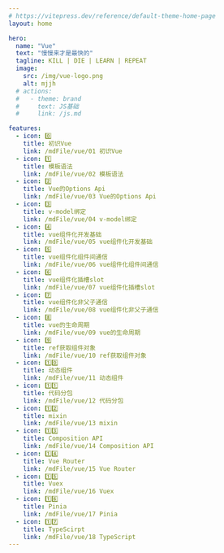 ```yaml
---
# https://vitepress.dev/reference/default-theme-home-page
layout: home

hero:
  name: "Vue"
  text: "慢慢来才是最快的"
  tagline: KILL | DIE | LEARN | REPEAT
  image:
    src: /img/vue-logo.png
    alt: mjjh
  # actions:
  #   - theme: brand
  #     text: JS基础
  #     link: /js.md

features:
  - icon: 0️⃣
    title: 初识Vue
    link: /mdFile/vue/01 初识Vue
  - icon: 1️⃣
    title: 模板语法
    link: /mdFile/vue/02 模板语法
  - icon: 2️⃣
    title: Vue的Options Api
    link: /mdFile/vue/03 Vue的Options Api
  - icon: 3️⃣
    title: v-model绑定
    link: /mdFile/vue/04 v-model绑定
  - icon: 4️⃣
    title: vue组件化开发基础
    link: /mdFile/vue/05 vue组件化开发基础
  - icon: 5️⃣
    title: vue组件化组件间通信
    link: /mdFile/vue/06 vue组件化组件间通信
  - icon: 6️⃣
    title: vue组件化插槽slot
    link: /mdFile/vue/07 vue组件化插槽slot
  - icon: 7️⃣
    title: vue组件化非父子通信
    link: /mdFile/vue/08 vue组件化非父子通信
  - icon: 8️⃣
    title: vue的生命周期
    link: /mdFile/vue/09 vue的生命周期
  - icon: 9️⃣
    title: ref获取组件对象
    link: /mdFile/vue/10 ref获取组件对象
  - icon: 1️⃣0️⃣
    title: 动态组件
    link: /mdFile/vue/11 动态组件
  - icon: 1️⃣1️⃣
    title: 代码分包
    link: /mdFile/vue/12 代码分包
  - icon: 1️⃣2️⃣
    title: mixin
    link: /mdFile/vue/13 mixin
  - icon: 1️⃣3️⃣
    title: Composition API
    link: /mdFile/vue/14 Composition API
  - icon: 1️⃣4️⃣
    title: Vue Router
    link: /mdFile/vue/15 Vue Router
  - icon: 1️⃣5️⃣
    title: Vuex
    link: /mdFile/vue/16 Vuex
  - icon: 1️⃣6️⃣
    title: Pinia
    link: /mdFile/vue/17 Pinia
  - icon: 1️⃣7️⃣
    title: TypeScirpt
    link: /mdFile/vue/18 TypeScript
---
```

